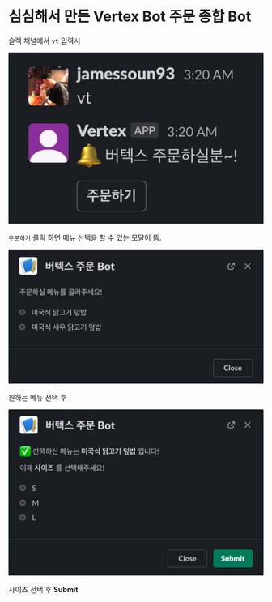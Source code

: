 # 심심해서 만든 Vertex Bot 주문 종합 Bot

슬랙 채널에서 `vt` 입력시

![1](./images/1.png)

`주문하기` 클릭 하면 메뉴 선택을 할 수 있는 모달이 뜸.

![2](./images/2.png)

원하는 메뉴 선택 후

![3](./images/3.png)

사이즈 선택 후 **Submit**